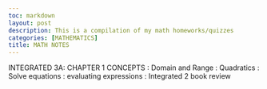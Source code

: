 ```yaml
---
toc: markdown                                                               
layout: post
description: This is a compilation of my math homeworks/quizzes
categories: [MATHEMATICS]
title: MATH NOTES 
---
```

>   
INTEGRATED 3A: CHAPTER 1 CONCEPTS 
    : Domain and Range
    : Quadratics 
    : Solve equations
    : evaluating expressions
    : Integrated 2 book review 


>
